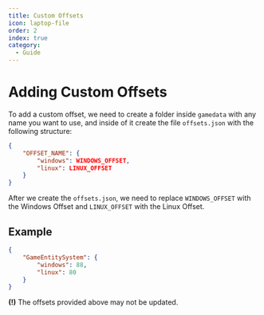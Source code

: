 ```yaml
---
title: Custom Offsets
icon: laptop-file
order: 2
index: true
category:
  - Guide
---
```


# Adding Custom Offsets

To add a custom offset, we need to create a folder inside `gamedata` with any name you want to use, and inside of it create the file `offsets.json` with the following structure:

```json title="offsets.json"
{
    "OFFSET_NAME": {
        "windows": WINDOWS_OFFSET,
        "linux": LINUX_OFFSET
    }
}
```

After we create the `offsets.json`, we need to replace `WINDOWS_OFFSET` with the Windows Offset and `LINUX_OFFSET` with the Linux Offset.

## Example

```json title="offsets.json"
{
    "GameEntitySystem": {
        "windows": 88,
        "linux": 80
    }
}
```

**(!)** The offsets provided above may not be updated.